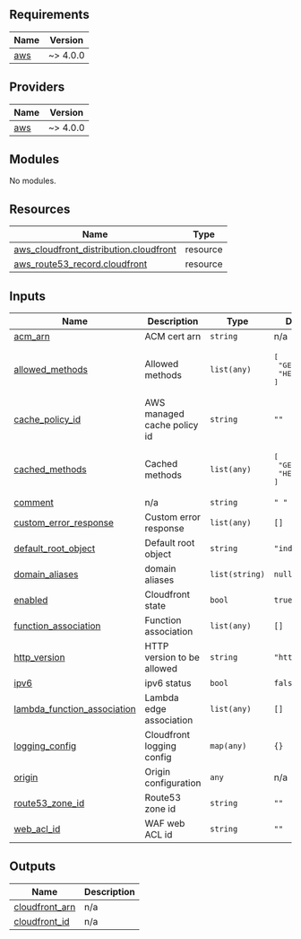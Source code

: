 ## Requirements

| Name | Version |
|------|---------|
| <a name="requirement_aws"></a> [aws](#requirement\_aws) | ~> 4.0.0 |

## Providers

| Name | Version |
|------|---------|
| <a name="provider_aws"></a> [aws](#provider\_aws) | ~> 4.0.0 |

## Modules

No modules.

## Resources

| Name | Type |
|------|------|
| [aws_cloudfront_distribution.cloudfront](https://registry.terraform.io/providers/hashicorp/aws/latest/docs/resources/cloudfront_distribution) | resource |
| [aws_route53_record.cloudfront](https://registry.terraform.io/providers/hashicorp/aws/latest/docs/resources/route53_record) | resource |

## Inputs

| Name | Description | Type | Default | Required |
|------|-------------|------|---------|:--------:|
| <a name="input_acm_arn"></a> [acm\_arn](#input\_acm\_arn) | ACM cert arn | `string` | n/a | yes |
| <a name="input_allowed_methods"></a> [allowed\_methods](#input\_allowed\_methods) | Allowed methods | `list(any)` | <pre>[<br>  "GET",<br>  "HEAD"<br>]</pre> | no |
| <a name="input_cache_policy_id"></a> [cache\_policy\_id](#input\_cache\_policy\_id) | AWS managed cache policy id | `string` | `""` | no |
| <a name="input_cached_methods"></a> [cached\_methods](#input\_cached\_methods) | Cached methods | `list(any)` | <pre>[<br>  "GET",<br>  "HEAD"<br>]</pre> | no |
| <a name="input_comment"></a> [comment](#input\_comment) | n/a | `string` | `" "` | no |
| <a name="input_custom_error_response"></a> [custom\_error\_response](#input\_custom\_error\_response) | Custom error response | `list(any)` | `[]` | no |
| <a name="input_default_root_object"></a> [default\_root\_object](#input\_default\_root\_object) | Default root object | `string` | `"index.html"` | no |
| <a name="input_domain_aliases"></a> [domain\_aliases](#input\_domain\_aliases) | domain aliases | `list(string)` | `null` | no |
| <a name="input_enabled"></a> [enabled](#input\_enabled) | Cloudfront state | `bool` | `true` | no |
| <a name="input_function_association"></a> [function\_association](#input\_function\_association) | Function association | `list(any)` | `[]` | no |
| <a name="input_http_version"></a> [http\_version](#input\_http\_version) | HTTP version to be allowed | `string` | `"http2"` | no |
| <a name="input_ipv6"></a> [ipv6](#input\_ipv6) | ipv6 status | `bool` | `false` | no |
| <a name="input_lambda_function_association"></a> [lambda\_function\_association](#input\_lambda\_function\_association) | Lambda edge association | `list(any)` | `[]` | no |
| <a name="input_logging_config"></a> [logging\_config](#input\_logging\_config) | Cloudfront logging config | `map(any)` | `{}` | no |
| <a name="input_origin"></a> [origin](#input\_origin) | Origin configuration | `any` | n/a | yes |
| <a name="input_route53_zone_id"></a> [route53\_zone\_id](#input\_route53\_zone\_id) | Route53 zone id | `string` | `""` | no |
| <a name="input_web_acl_id"></a> [web\_acl\_id](#input\_web\_acl\_id) | WAF web ACL id | `string` | `""` | no |

## Outputs

| Name | Description |
|------|-------------|
| <a name="output_cloudfront_arn"></a> [cloudfront\_arn](#output\_cloudfront\_arn) | n/a |
| <a name="output_cloudfront_id"></a> [cloudfront\_id](#output\_cloudfront\_id) | n/a |